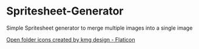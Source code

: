 # Spritesheet-Generator
 Simple Spritesheet generator to merge multiple images into a single image

<a href="https://www.flaticon.com/free-icons/open-folder" title="open folder icons">Open folder icons created by kmg design - Flaticon</a>
